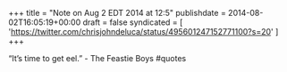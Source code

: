 +++
title = "Note on Aug 2 EDT 2014 at 12:5"
publishdate = 2014-08-02T16:05:19+00:00
draft = false
syndicated = [ 'https://twitter.com/chrisjohndeluca/status/495601247152771100?s=20' ]
+++

“It’s time to get eel.” - The Feastie Boys #quotes
